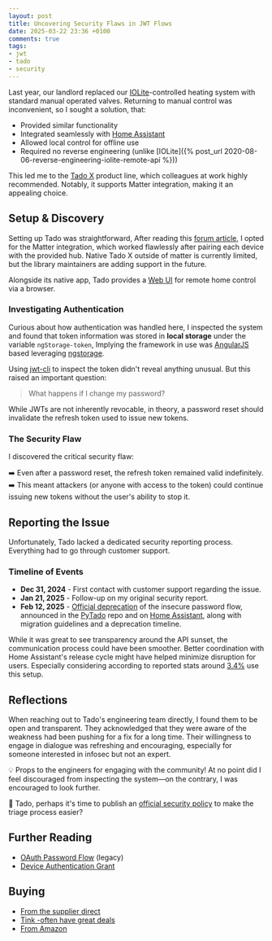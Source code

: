 ```yaml
---
layout: post
title: Uncovering Security Flaws in JWT Flows
date: 2025-03-22 23:36 +0100
comments: true
tags:
- jwt
- tado
- security
---
```


Last year, our landlord replaced our [IOLite][0]-controlled heating system with standard manual operated valves. Returning to manual control was inconvenient, so I sought a solution, that:

- Provided similar functionality
- Integrated seamlessly with [Home Assistant][1]
- Allowed local control for offline use
- Required no reverse engineering (unlike [IOLite]({% post_url 2020-08-06-reverse-engineering-iolite-remote-api %}))

This led me to the [Tado X][2] product line, which colleagues at work highly recommended. Notably, it supports Matter integration, making it an appealing choice.

<!--truncate-->

## Setup & Discovery

Setting up Tado was straightforward, After reading this [forum article][4], I opted for the Matter integration, which worked flawlessly after pairing each device with the provided hub. Native Tado X outside of matter is currently limited, but the library maintainers are adding support in the future.

Alongside its native app, Tado provides a [Web UI][5] for remote home control via a browser.

### Investigating Authentication

Curious about how authentication was handled here, I inspected the system and found that token information was stored in **local storage** under the variable `ngStorage-token`, Implying the framework in use was [AngularJS][13] based leveraging [ngstorage][12].

Using [jwt-cli][6] to inspect the token didn't reveal anything unusual. But this raised an important question:

> What happens if I change my password?

While JWTs are not inherently revocable, in theory, a password reset should invalidate the refresh token used to issue new tokens.

### The Security Flaw

I discovered the critical security flaw:

➡️ Even after a password reset, the refresh token remained valid indefinitely.
➡️ This meant attackers (or anyone with access to the token) could continue issuing new tokens without the user's ability to stop it.

## Reporting the Issue

Unfortunately, Tado lacked a dedicated security reporting process. Everything had to go through customer support.

### Timeline of Events

- **Dec 31, 2024** - First contact with customer support regarding the issue.
- **Jan 21, 2025** - Follow-up on my original security report.
- **Feb 12, 2025** - [Official deprecation][7] of the insecure password flow, announced in the [PyTado][8] repo and on [Home Assistant][9], along with migration guidelines and a deprecation timeline.

While it was great to see transparency around the API sunset, the communication process could have been smoother. Better coordination with Home Assistant's release cycle might have helped minimize disruption for users. Especially considering according to reported stats around [3.4%][11] use this setup.

## Reflections

When reaching out to Tado's engineering team directly, I found them to be open and transparent. They acknowledged that they were aware of the weakness had been pushing for a fix for a long time. Their willingness to engage in dialogue was refreshing and encouraging, especially for someone interested in infosec but not an expert.

💡 Props to the engineers for engaging with the community! At no point did I feel discouraged from inspecting the system—on the contrary, I was encouraged to look further.

🚀 Tado, perhaps it's time to publish an [official security policy][10] to make the triage process easier?

## Further Reading

- [OAuth Password Flow][14] (legacy)
- [Device Authentication Grant][15]

## Buying

- [From the supplier direct][16]
- [Tink -often have great deals][17]
- [From Amazon][18]

[0]: https://iolite.de/en/
[1]: https://www.home-assistant.io/
[2]: https://www.tado.com/en
[4]: https://community.home-assistant.io/t/using-tado-smart-thermostat-x-through-matter/736576
[5]: https://app.tado.com/
[6]: https://github.com/mikeengel/jwt-cli
[7]: https://support.tado.com/en/articles/8565472-how-do-i-authenticate-to-access-the-rest-api
[8]: https://github.com/wmalgadey/PyTado/issues/155
[9]: https://github.com/home-assistant/core/issues/138518
[10]: https://securitytxt.org/
[11]: https://www.home-assistant.io/integrations/tado/
[12]: https://www.npmjs.com/package/ngstorage
[13]: https://angularjs.org/
[14]: https://datatracker.ietf.org/doc/html/rfc8628
[15]: https://oauth.net/2/grant-types/password/
[16]: https://shop.tado.com/
[17]: https://www.tink.de/b/tado
[18]: https://amzn.to/4hRC10Z
